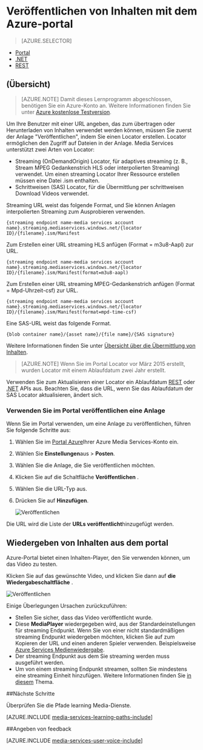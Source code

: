 <properties
    pageTitle="  Veröffentlichen von Inhalten mit dem Portal Azure | Microsoft Azure"
    description="In diesem Lernprogramm führt Sie durch die Schritte zum Veröffentlichen von Inhalten mit dem Azure-Portal an."
    services="media-services"
    documentationCenter=""
    authors="Juliako"
    manager="erikre"
    editor=""/>

<tags
    ms.service="media-services"
    ms.workload="media"
    ms.tgt_pltfrm="na"
    ms.devlang="na"
    ms.topic="article"
    ms.date="10/24/2016"
    ms.author="juliako"/>

# <a name="publish-content-with-the-azure-portal"></a>Veröffentlichen von Inhalten mit dem Azure-portal

> [AZURE.SELECTOR]
- [Portal](media-services-portal-publish.md)
- [.NET](media-services-deliver-streaming-content.md)
- [REST](media-services-rest-deliver-streaming-content.md)

## <a name="overview"></a>(Übersicht)

> [AZURE.NOTE] Damit dieses Lernprogramm abgeschlossen, benötigen Sie ein Azure-Konto an. Weitere Informationen finden Sie unter [Azure kostenlose Testversion](https://azure.microsoft.com/pricing/free-trial/). 

Um Ihre Benutzer mit einer URL angeben, das zum übertragen oder Herunterladen von Inhalten verwendet werden können, müssen Sie zuerst der Anlage "Veröffentlichen", indem Sie einen Locator erstellen. Locator ermöglichen den Zugriff auf Dateien in der Anlage. Media Services unterstützt zwei Arten von Locator: 

- Streaming (OnDemandOrigin) Locator, für adaptives streaming (z. B., Stream MPEG Gedankenstrich HLS oder interpolierten Streaming) verwendet. Um einen streaming Locator Ihrer Ressource erstellen müssen eine Datei .ism enthalten. 
- Schrittweisen (SAS) Locator, für die Übermittlung per schrittweisen Download Videos verwendet.


Streaming URL weist das folgende Format, und Sie können Anlagen interpolierten Streaming zum Ausprobieren verwenden.

    {streaming endpoint name-media services account name}.streaming.mediaservices.windows.net/{locator ID}/{filename}.ism/Manifest

Zum Erstellen einer URL streaming HLS anfügen (Format = m3u8-Aapl) zur URL.

    {streaming endpoint name-media services account name}.streaming.mediaservices.windows.net/{locator ID}/{filename}.ism/Manifest(format=m3u8-aapl)

Zum Erstellen einer URL streaming MPEG-Gedankenstrich anfügen (Format = Mpd-Uhrzeit-csf) zur URL.

    {streaming endpoint name-media services account name}.streaming.mediaservices.windows.net/{locator ID}/{filename}.ism/Manifest(format=mpd-time-csf)

Eine SAS-URL weist das folgende Format.

    {blob container name}/{asset name}/{file name}/{SAS signature}

Weitere Informationen finden Sie unter [Übersicht über die Übermittlung von Inhalten](media-services-deliver-content-overview.md).

>[AZURE.NOTE] Wenn Sie im Portal Locator vor März 2015 erstellt, wurden Locator mit einem Ablaufdatum zwei Jahr erstellt.  

Verwenden Sie zum Aktualisieren einer Locator ein Ablaufdatum [REST](http://msdn.microsoft.com/library/azure/hh974308.aspx#update_a_locator ) oder [.NET](http://go.microsoft.com/fwlink/?LinkID=533259) APIs aus. Beachten Sie, dass die URL, wenn Sie das Ablaufdatum der SAS Locator aktualisieren, ändert sich.

### <a name="to-use-the-portal-to-publish-an-asset"></a>Verwenden Sie im Portal veröffentlichen eine Anlage

Wenn Sie im Portal verwenden, um eine Anlage zu veröffentlichen, führen Sie folgende Schritte aus:

1. Wählen Sie im [Portal Azure](https://portal.azure.com/)Ihrer Azure Media Services-Konto ein.
1. Wählen Sie **Einstellungen**aus > **Posten**.
1. Wählen Sie die Anlage, die Sie veröffentlichen möchten.
1. Klicken Sie auf die Schaltfläche **Veröffentlichen** .
1. Wählen Sie die URL-Typ aus.
2. Drücken Sie auf **Hinzufügen**.

    ![Veröffentlichen](./media/media-services-portal-vod-get-started/media-services-publish1.png)

Die URL wird die Liste der **URLs veröffentlicht**hinzugefügt werden.

## <a name="play-content-from-the-portal"></a>Wiedergeben von Inhalten aus dem portal

Azure-Portal bietet einen Inhalten-Player, den Sie verwenden können, um das Video zu testen.

Klicken Sie auf das gewünschte Video, und klicken Sie dann auf **die Wiedergabeschaltfläche** .

![Veröffentlichen](./media/media-services-portal-vod-get-started/media-services-play.png)

Einige Überlegungen Ursachen zurückzuführen:

- Stellen Sie sicher, dass das Video veröffentlicht wurde.
- Diese **MediaPlayer** wiedergegeben wird, aus der Standardeinstellungen für streaming Endpunkt. Wenn Sie von einer nicht standardmäßigen streaming Endpunkt wiedergeben möchten, klicken Sie auf zum Kopieren der URL und einen anderen Spieler verwenden. Beispielsweise [Azure Services Medienwiedergabe](http://amsplayer.azurewebsites.net/azuremediaplayer.html).
- Der streaming Endpunkt aus dem Sie streaming werden muss ausgeführt werden.  
- Um von einem streaming Endpunkt streamen, sollten Sie mindestens eine streaming Einheit hinzufügen. Weitere Informationen finden Sie [in diesem](media-services-portal-scale-streaming-endpoints.md) Thema.   

##<a name="next-steps"></a>Nächste Schritte

Überprüfen Sie die Pfade learning Media-Dienste.

[AZURE.INCLUDE [media-services-learning-paths-include](../../includes/media-services-learning-paths-include.md)]

##<a name="provide-feedback"></a>Angeben von feedback

[AZURE.INCLUDE [media-services-user-voice-include](../../includes/media-services-user-voice-include.md)]


